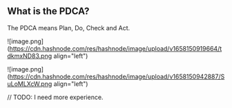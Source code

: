 ## What is the PDCA?

The PDCA means Plan, Do, Check and Act.

![image.png](https://cdn.hashnode.com/res/hashnode/image/upload/v1658150919664/tdkmxND83.png align="left")

![image.png](https://cdn.hashnode.com/res/hashnode/image/upload/v1658150942887/SuLoMLXcW.png align="left")

// TODO: I need more experience.
